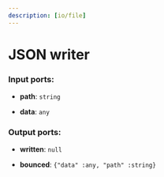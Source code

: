 ```yaml
---
description: [io/file]
---
```


# JSON writer

### Input ports:

* __path__: ` string `


* __data__: ` any `

### Output ports:

* __written__: ` null `


* __bounced__: ` {"data" :any, "path" :string} `

